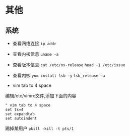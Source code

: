 # 其他

## 系统

+ 查看网络连接
`ip addr`

+ 查看内核信息
`uname -a`

+ 查看版本信息
`cat /etc/os-release`
`head -1 /etc/issue`

+ 查看内核
`yum install lsb –y`
`lsb_release -a`

+ vim tab to 4 space

编辑/etc/vimrc文件,添加下面的内容

```
" vim tab to 4 space
set ts=4
set expandtab
set autoindent
```

踢掉某用户
`pkill -kill -t pts/1`
